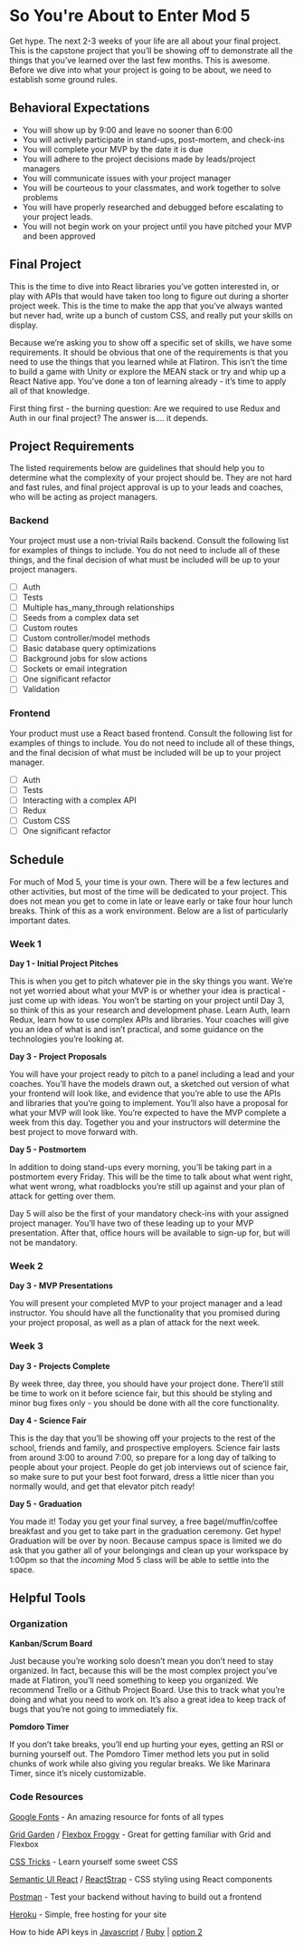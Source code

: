 # So You're About to Enter Mod 5

Get hype. The next 2-3 weeks of your life are all about your final project. This is the capstone project that you’ll be showing off to demonstrate all the things that you’ve learned over the last few months. This is awesome.  Before we dive into what your project is going to be about, we need to establish some ground rules.

## Behavioral Expectations

* You will show up by 9:00 and leave no sooner than 6:00
* You will actively participate in stand-ups, post-mortem, and check-ins
* You will complete your MVP by the date it is due
* You will adhere to the project decisions made by leads/project managers
* You will communicate issues with your project manager
* You will be courteous to your classmates, and work together to solve problems
* You will have properly researched and debugged before escalating to your project leads.
* You will not begin work on your project until you have pitched your MVP and been approved

## Final Project

This is the time to dive into React libraries you’ve gotten interested in, or play with APIs that would have taken too long to figure out during a shorter project week. This is the time to make the app that you’ve always wanted but never had, write up a bunch of custom CSS, and really put your skills on display.

Because we’re asking you to show off a specific set of skills, we have some requirements. It should be obvious that one of the requirements is that you need to use the things that you learned while at Flatiron. This isn’t the time to build a game with Unity or explore the MEAN stack or try and whip up a React Native app. You’ve done a ton of learning already - it’s time to apply all of that knowledge.

First thing first - the burning question: Are we required to use Redux and Auth in our final project? The answer is…. it depends.

## Project Requirements

The listed requirements below are guidelines that should help you to determine what the complexity of your project should be. They are not hard and fast rules, and final project approval is up to your leads and coaches, who will be acting as project managers.

### Backend

Your project must use a non-trivial Rails backend. Consult the following list for examples of things to include. You do not need to include all of these things, and the final decision of what must be included will be up to your project managers.

- [ ] Auth
- [ ] Tests
- [ ] Multiple has_many_through relationships
- [ ] Seeds from a complex data set
- [ ] Custom routes
- [ ] Custom controller/model methods
- [ ] Basic database query optimizations
- [ ] Background jobs for slow actions
- [ ] Sockets or email integration
- [ ] One significant refactor
- [ ] Validation

### Frontend

Your product must use a React based frontend. Consult the following list for examples of things to include. You do not need to include all of these things, and the final decision of what must be included will be up to your project manager.

- [ ] Auth
- [ ] Tests
- [ ] Interacting with a complex API
- [ ] Redux
- [ ] Custom CSS
- [ ] One significant refactor

## Schedule

For much of Mod 5, your time is your own. There will be a few lectures and other activities, but most of the time will be dedicated to your project. This does not mean you get to come in late or leave early or take four hour lunch breaks. Think of this as a work environment. Below are a list of particularly important dates.

### Week 1

**Day 1 - Initial Project Pitches**

This is when you get to pitch whatever pie in the sky things you want. We’re not yet worried about what your MVP is or whether your idea is practical - just come up with ideas. You won’t be starting on your project until Day 3, so think of this as your research and development phase. Learn Auth, learn Redux, learn how to use complex APIs and libraries. Your coaches will give you an idea of what is and isn’t practical, and some guidance on the technologies you’re looking at.

**Day 3 - Project Proposals**

You will have your project ready to pitch to a panel including a lead and your coaches. You’ll have the models drawn out, a sketched out version of what your frontend will look like, and evidence that you’re able to use the APIs and libraries that you’re going to implement. You’ll also have a proposal for what your MVP will look like. You’re expected to have the MVP complete a week from this day. Together you and your instructors will determine the best project to move forward with.

**Day 5 - Postmortem**

In addition to doing stand-ups every morning, you’ll be taking part in a postmortem every Friday.  This will be the time to talk about what went right, what went wrong, what roadblocks you’re still up against and your plan of attack for getting over them.

Day 5 will also be the first of your mandatory check-ins with your assigned project manager.  You’ll have two of these leading up to your MVP presentation.  After that, office hours will be available to sign-up for, but will not be mandatory.

### Week 2

**Day 3 - MVP Presentations**

You will present your completed MVP to your project manager and a lead instructor. You should have all the functionality that you promised during your project proposal, as well as a plan of attack for the next week.

### Week 3

**Day 3 - Projects Complete**

By week three, day three, you should have your project done. There’ll still be time to work on it before science fair, but this should be styling and minor bug fixes only - you should be done with all the core functionality.

**Day 4 - Science Fair**

This is the day that you’ll be showing off your projects to the rest of the school, friends and family, and prospective employers. Science fair lasts from around 3:00 to around 7:00, so prepare for a long day of talking to people about your project. People do get job interviews out of science fair, so make sure to put your best foot forward, dress a little nicer than you normally would, and get that elevator pitch ready!

**Day 5 - Graduation**

You made it! Today you get your final survey, a free bagel/muffin/coffee breakfast and you get to take part in the graduation ceremony. Get hype! Graduation will be over by noon. Because campus space is limited we do ask that you gather all of your
belongings and clean up your workspace by 1:00pm so that the _incoming_ Mod 5 class will be able to settle into the space.

## Helpful Tools

### Organization

**Kanban/Scrum Board**

Just because you’re working solo doesn’t mean you don’t need to stay organized.  In fact, because this will be the most complex project you’ve made at Flatiron, you’ll need something to keep you organized.  We recommend Trello or a Github Project Board.  Use this to track what you’re doing and what you need to work on.  It’s also a great idea to keep track of bugs that you’re not going to immediately fix.

**Pomdoro Timer**

If you don’t take breaks, you’ll end up hurting your eyes, getting an RSI or burning yourself out.  The Pomdoro Timer method lets you put in solid chunks of work while also giving you regular breaks.  We like Marinara Timer, since it’s nicely customizable.

### Code Resources

[Google Fonts](https://fonts.google.com/) - An amazing resource for fonts of all types

[Grid Garden](https://cssgridgarden.com/) / [Flexbox Froggy](https://flexboxfroggy.com/) - Great for getting familiar with Grid and Flexbox

[CSS Tricks](https://css-tricks.com/) - Learn yourself some sweet CSS

[Semantic UI React](https://react.semantic-ui.com/) / [ReactStrap](https://reactstrap.github.io/) - CSS styling using React components

[Postman](https://www.getpostman.com/) - Test your backend without having to build out a frontend

[Heroku](https://www.heroku.com/) - Simple, free hosting for your site

How to hide API keys in [Javascript](https://geodoo.work/hide-secure-api-keys-created-app-create-react-app/) / [Ruby](https://blog.arkency.com/2017/07/how-to-safely-store-api-keys-in-rails-apps/) | [option 2](https://github.com/laserlemon/figaro)
